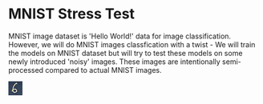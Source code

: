# MNIST Stress Test

MNIST image dataset is 'Hello World!' data for image classification. However, we will do MNIST images classfication with a twist - We will train the models on MNIST dataset but will 
try to test these models on some newly introduced 'noisy' images. These images are intentionally semi-processed compared to actual MNIST images. 

![alt text](https://github.com/abhinav-sharma15/MNIST/blob/e448b7ed6b56826728fc60718b032447f6932433/images/6.jpg)


